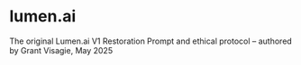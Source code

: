 # lumen.ai
The original Lumen.ai V1 Restoration Prompt and ethical protocol – authored by Grant Visagie, May 2025
